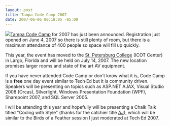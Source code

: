 ```yaml
---
layout: post
title: Tampa Code Camp 2007
date: 2007-06-06 00:18:05 -05:00
---
```


![](http://www.tampacodecamp.com/images/krustyForFood.gif)[Tampa Code Camp](http://www.tampacodecamp.com/Default.aspx) for 2007 has just been announced. Registration just opened on June 4, 2007 so there is still plenty of room, but there is a maximum attendance of 400 people so space will fill up quickly.

This year, the event has moved to the [St. Petersburg College](http://www.tampacodecamp.com/Location.aspx) (ICOT Center) in Largo, Florida and will be held on July 14, 2007. The new location promises larger rooms and state of the art AV equipment.

If you have never attended Code Camp or don't know what it is, Code Camp is a **free** one day event similar to Tech·Ed but it is community driven. Speakers will be presenting on topics such as ASP.NET AJAX, Visual Studio 2008 (Orcas), Silverlight, Windows Presentation Foundation (WPF), Sharepoint 2007, and SQL Server 2005.

I will be attending this year and hopefully will be presenting a Chalk Talk titled "Coding with Style" (thanks for the catchier title [AJ](http://geekswithblogs.net/AJWarnock/archives.aspx)), which will be similar to the Birds of a Feather session I just moderated at Tech·Ed 2007.
